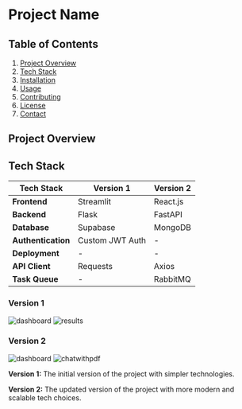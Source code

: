 # Project Name


## Table of Contents
1. [Project Overview](#project-overview)
2. [Tech Stack](#tech-stack)
3. [Installation](#installation)
4. [Usage](#usage)
5. [Contributing](#contributing)
6. [License](#license)
7. [Contact](#contact)

## Project Overview

## Tech Stack

| Tech Stack     | Version 1        | Version 2         |
| -------------- | ---------------- | ----------------- |
| **Frontend**   | Streamlit        | React.js          |
| **Backend**    | Flask            | FastAPI           |
| **Database**   | Supabase          | MongoDB        |
| **Authentication** | Custom JWT Auth    |  -  |
| **Deployment** | -  | - |
| **API Client** | Requests | Axios |
| **Task Queue** | -  | RabbitMQ  |

### Version 1
![dashboard](https://github.com/user-attachments/assets/1be05301-2ea7-4b1f-a284-9fd5a878f35c)
![results](https://github.com/user-attachments/assets/5441ed3b-026b-4e41-a8d5-e0495f7287b4)


### Version 2
![dashboard](https://github.com/user-attachments/assets/b9ca5d89-efb6-4272-a7d1-9e4106be5ea8)
![chatwithpdf](https://github.com/user-attachments/assets/eae9e736-1dcd-4c3d-919c-904c87746a8d)


**Version 1:** The initial version of the project with simpler technologies.

**Version 2:** The updated version of the project with more modern and scalable tech choices.

